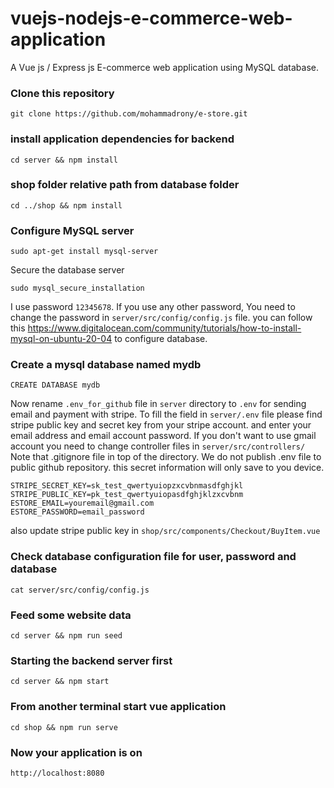 # vuejs-nodejs-e-commerce-web-application
A Vue js / Express js E-commerce web application using MySQL database.
### Clone this repository
```
git clone https://github.com/mohammadrony/e-store.git
```
### install application dependencies for backend
```
cd server && npm install
```
### shop folder relative path from database folder
```
cd ../shop && npm install
```
### Configure MySQL server
```
sudo apt-get install mysql-server
```
Secure the database server
```
sudo mysql_secure_installation
```
I use password `12345678`. If you use any other password, You need to change the password in `server/src/config/config.js` file.
you can follow this https://www.digitalocean.com/community/tutorials/how-to-install-mysql-on-ubuntu-20-04 to configure database. 
### Create a mysql database named mydb
```
CREATE DATABASE mydb
``` 
Now rename `.env_for_github` file in `server` directory to `.env` for sending email and payment with stripe. To fill the field in `server/.env` file please find stripe public key and secret key from your stripe account. and enter your email address and email account password. If you don't want to use gmail account you need to change controller files in `server/src/controllers/` Note that .gitignore file in top of the directory. We do not publish .env file to public github repository. this secret information will only save to you device.
```
STRIPE_SECRET_KEY=sk_test_qwertyuiopzxcvbnmasdfghjkl
STRIPE_PUBLIC_KEY=pk_test_qwertyuiopasdfghjklzxcvbnm
ESTORE_EMAIL=youremail@gmail.com
ESTORE_PASSWORD=email_password
```
also update stripe public key in `shop/src/components/Checkout/BuyItem.vue`
### Check database configuration file for user, password and database
```
cat server/src/config/config.js
```
### Feed some website data
```
cd server && npm run seed
```
### Starting the backend server first
```
cd server && npm start
```
### From another terminal start vue application
```
cd shop && npm run serve
```
### Now your application is on
```
http://localhost:8080
```
